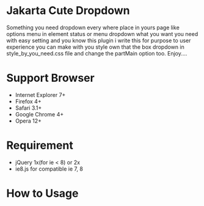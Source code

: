 # Jakarta Cute Dropdown
Something you need dropdown every where place in yours page like options menu in element status or menu dropdown what you want you need with easy setting and you know this plugin i write this for purpose to user experience you can make with you style own that the box dropdown in style_by_you_need.css file and change the partMain option too. Enjoy.... 

# Support Browser
* Internet Explorer 7+
* Firefox 4+
* Safari 3.1+
* Google Chrome 4+
* Opera 12+

# Requirement
* jQuery 1x(for ie < 8) or 2x
* ie8.js for compatible ie 7, 8

# How to Usage  


